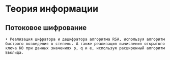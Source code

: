 # Теория информации

## Потоковое шифрование
```
• Реализация шифратора и дешифратора алгоритма RSA, используя алгоритм быстрого возведения в степень. А также реализация вычисления открытого ключа K0 при данных значениях p, q и е, используя расширенный алгоритм Евклида.
```
